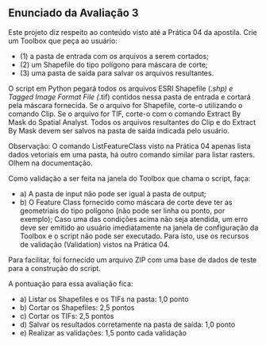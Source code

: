 ## Enunciado da Avaliação 3 

Este projeto diz respeito ao conteúdo visto até a Prática 04 da apostila. Crie um Toolbox que peça ao usuário: 
* (1) a pasta de entrada com os arquivos a serem cortados; 
* (2) um Shapefile do tipo polígono para máscara de corte; 
* (3) uma pasta de saída para salvar os arquivos resultantes. 

O script em Python pegará todos os arquivos ESRI Shapefile (*.shp) e Tagged Image Format File (*.tif) 
contidos nessa pasta de entrada e cortará pela máscara fornecida. Se o arquivo for Shapefile, corte-o 
utilizando o comando Clip. Se o arquivo for TIF, corte-o com o comando Extract By Mask do Spatial Analyst. 
Todos os arquivos resultantes do Clip e do Extract By Mask devem ser salvos na pasta de saída indicada pelo usuário.


Observação: O comando ListFeatureClass visto na Prática 04 apenas lista dados vetoriais em uma pasta, 
há outro comando similar para listar rasters. Olhem na documentação.

Como validação a ser feita na janela do Toolbox que chama o script, faça:
* a) A pasta de input não pode ser igual à pasta de output;
* b) O Feature Class fornecido como máscara de corte deve ter as geometriais do tipo polígono (não pode ser linha ou ponto, 
por exemplo);
Caso uma das condições acima não seja atendida, um erro deve ser emitido ao usuário imediatamente na janela de configuração 
da Toolbox e o script não pode ser executado. Para isto, use os recursos de validação (Validation) vistos na Prática 04.

Para facilitar, foi fornecido um arquivo ZIP com uma base de dados de teste para a construção do script.

A pontuação para essa avaliação fica:
* a) Listar os Shapefiles e os TIFs na pasta: 1,0 ponto
* b) Cortar os Shapefiles: 2,5 pontos
* c) Cortar os TIFs: 2,5 pontos
* d) Salvar os resultados corretamente na pasta de saída: 1,0 ponto
* e) Realizar as validações: 1,5 ponto cada validação

